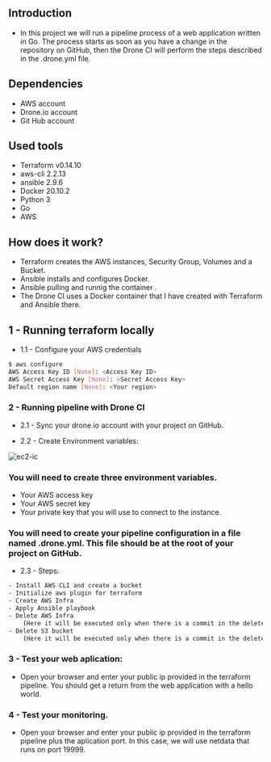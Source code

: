 ## Introduction
- In this project we will run a pipeline process of a web application written in Go.
The process starts as soon as you have a change in the repository on GitHub, then the Drone CI will perform the steps described in the .drone.yml file.
## Dependencies
- AWS account 
- Drone.io account
- Git Hub account


## Used tools

- Terraform v0.14.10 
- aws-cli 2.2.13
- ansible 2.9.6
- Docker 20.10.2
- Python 3
- Go 
- AWS
## How does it work?

- Terraform creates the AWS instances, Security Group, Volumes and a Bucket.
- Ansible installs and configures Docker.
- Ansible pulling and runnig the container .
- The Drone CI uses a Docker container that I have created with Terraform and Ansible there.

## 1 - Running terraform locally

- 1.1 - Configure your AWS credentials
```bash
$ aws configure
AWS Access Key ID [None]: <Access Key ID>
AWS Secret Access Key [None]: <Secret Access Key>
Default region name [None]: <Your region>
```

### 2 - Running pipeline with Drone CI

- 2.1 - Sync your drone.io account with your project on GitHub.

- 2.2 - Create Environment variables:

![ec2-ic](https://docs.drone.io/screenshots/repository_secrets.png)
### You will need to create three environment variables.

- Your AWS access key
- Your AWS secret key
- Your private key that you will use to connect to the instance.


### You will need to create your pipeline configuration in a file named .drone.yml. This file should be at the root of your project on GitHub.

- 2.3 - Steps:
```bash
- Install AWS CLI and create a bucket
- Initialize aws plugin for terraform
- Create AWS Infra
- Apply Ansible playbook
- Delete AWS Infra
    (Here it will be executed only when there is a commit in the delete_infra branch)
- Delete S3 bucket
    (Here it will be executed only when there is a commit in the delete_infra branch)
```

### 3 - Test your web aplication: 

- Open your browser and enter your public ip provided in the terraform pipeline. You should get a return from the web application with a hello world.



### 4 - Test your monitoring.
- Open your browser and enter your public ip provided in the terraform pipeline plus the aplication port. In this case, we will use netdata that runs on port 19999.





